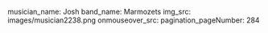 musician_name: Josh
band_name: Marmozets
img_src: images/musician2238.png
onmouseover_src: 
pagination_pageNumber: 284